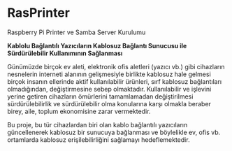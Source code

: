 # RasPrinter
Raspberry Pi Printer ve Samba Server Kurulumu 

**Kablolu Bağlantılı Yazıcıların Kablosuz Bağlantı Sunucusu ile Sürdürülebilir Kullanımının Sağlanması**

Günümüzde birçok ev aleti, elektronik ofis aletleri (yazıcı vb.) gibi cihazların nesnelerin interneti alanının gelişmesiyle birlikte kablosuz hale gelmesi birçok insanın ellerinde aktif kullanılabilir ürünleri, sırf kablosuz bağlantıları olmadığından, değiştirmesine sebep olmaktadır. Kullanılabilir ve işlevini yerine getiren cihazların ömürlerini tamamlamadan değiştirilmesi sürdürülebilirlik ve sürdürülebilir olma konularına karşı olmakla beraber birey, aile, toplum ekonomisine zarar vermektedir.

Bu proje, bu tür cihazlardan biri olan kablo bağlantılı yazıcıların güncellenerek kablosuz bir sunucuya bağlanması ve böylelikle ev, ofis vb. ortamlarda kablosuz erişilebilirliğini sağlamayı hedeflemektedir.
